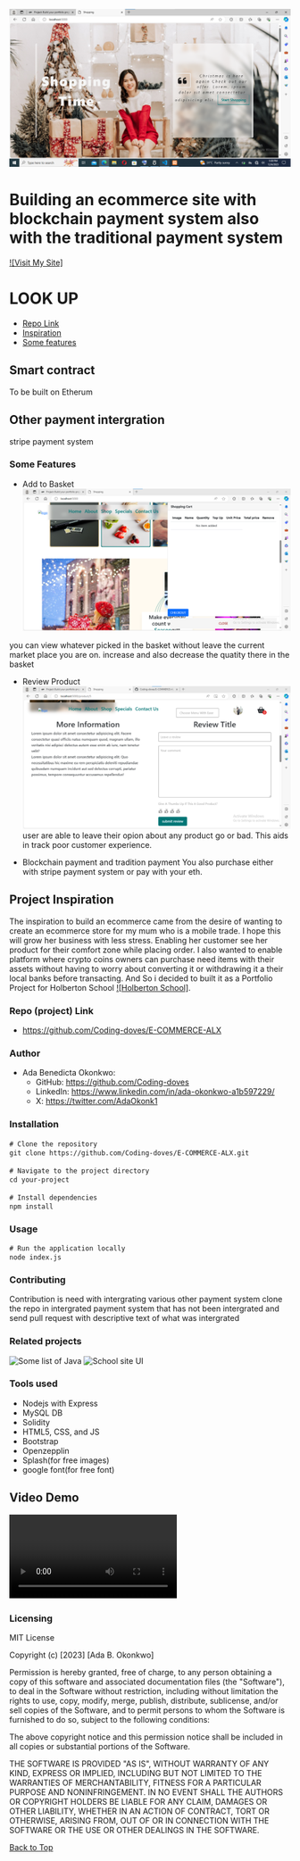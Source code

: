 <a name="up"></a>
![index page](image-1.png)
# Building an ecommerce site with blockchain payment system also with the traditional payment system
[![Visit My Site]](http://browndove.tech/E-COMMERCE-ALX)

# LOOK UP

- [Repo Link](#repo-link)
- [Inspiration](#story)
- [Some features](#features)

## Smart contract
To be built on Etherum
## Other payment intergration
stripe payment system

<a name="features"></a>
### Some Features
- Add to Basket
![basket](image-2.png)

you can view whatever picked in the basket without leave the current market place you are on. increase and also decrease the quatity there in the basket 

- Review Product
![review](image-3.png)
user are able to leave their opion about any product go or bad. This aids in track poor customer experience.

- Blockchain payment and tradition payment
You also purchase either with stripe payment system or pay with your eth.

<a name="story"></a>
## Project Inspiration
The inspiration to build an ecommerce came from the desire of wanting to create an ecommerce store for my mum who is a mobile trade. I hope this will grow her business with less stress. Enabling her customer see her product for their comfort zone while placing order.
I also wanted to enable platform where crypto coins owners can purchase need items with their assets without having to worry about converting it or withdrawing it a their local banks before transacting.
And So i decided to built it as a Portfolio Project for Holberton School 
 [![Holberton School]](https://www.holbertonschool.com/).

<a name="repo-link"></a>
### Repo (project) Link
- https://github.com/Coding-doves/E-COMMERCE-ALX

### Author
- Ada Benedicta Okonkwo:
    - GitHub: https://github.com/Coding-doves
    - LinkedIn: https://www.linkedin.com/in/ada-okonkwo-a1b597229/
    - X: https://twitter.com/AdaOkonk1

### Installation
```
# Clone the repository
git clone https://github.com/Coding-doves/E-COMMERCE-ALX.git

# Navigate to the project directory
cd your-project

# Install dependencies
npm install

```

### Usage
```
# Run the application locally
node index.js

```
### Contributing
Contribution is need with intergrating various other payment system
clone the repo in intergrated payment system that has not been intergrated and send pull request with descriptive text of what was intergrated

### Related projects
![Some list of Java](https://github.com/Coding-doves/UoPeople_Code.git)
![School site UI](https://github.com/Coding-doves/schoolsite)

### Tools used

- Nodejs with Express
- MySQL DB
- Solidity
- HTML5, CSS, and JS
- Bootstrap
- Openzepplin
- Splash(for free images)
- google font(for free font)

## Video Demo

![Demo Video](public/video/video.mp4)

### Licensing

MIT License

Copyright (c) [2023] [Ada B. Okonkwo]

Permission is hereby granted, free of charge, to any person obtaining a copy
of this software and associated documentation files (the "Software"), to deal
in the Software without restriction, including without limitation the rights
to use, copy, modify, merge, publish, distribute, sublicense, and/or sell
copies of the Software, and to permit persons to whom the Software is
furnished to do so, subject to the following conditions:

The above copyright notice and this permission notice shall be included in all
copies or substantial portions of the Software.

THE SOFTWARE IS PROVIDED "AS IS", WITHOUT WARRANTY OF ANY KIND, EXPRESS OR
IMPLIED, INCLUDING BUT NOT LIMITED TO THE WARRANTIES OF MERCHANTABILITY,
FITNESS FOR A PARTICULAR PURPOSE AND NONINFRINGEMENT. IN NO EVENT SHALL THE
AUTHORS OR COPYRIGHT HOLDERS BE LIABLE FOR ANY CLAIM, DAMAGES OR OTHER
LIABILITY, WHETHER IN AN ACTION OF CONTRACT, TORT OR OTHERWISE, ARISING FROM,
OUT OF OR IN CONNECTION WITH THE SOFTWARE OR THE USE OR OTHER DEALINGS IN THE
SOFTWARE.

[Back to Top](#up)
